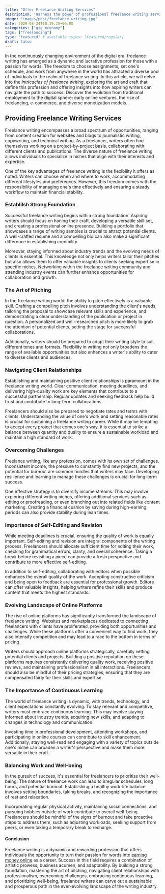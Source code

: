 ```yaml
---
title: "Offer Freelance Writing Services"
description: "Harness the power of professional freelance writing services to elevate your brand. Engage audiences, optimize SEO, and deliver tailored messages effectively."
image: "images/post/freelance writing.jpg"
date: 2020-08-24T18:19:25+06:00
categories: ["gig economy"]
tags: ["freelancing"]
type: "featured" # available types: [featured/regular]
draft: false
---
```


In the continuously changing environment of the digital era, freelance writing has emerged as a dynamic and lucrative profession for those with a passion for words. The freedom to choose assignments, set one's schedule, and work from anywhere in the world has attracted a diverse pool of individuals to the realm of freelance writing. In this article, we will delve into the _intricacies of freelance writing_, exploring the art and craft that define this profession and offering insights into how aspiring writers can navigate the path to success. Discover the evolution from traditional employment to the digital sphere: early online ventures, the rise of freelancing, e-commerce, and diverse monetization models.

## Providing Freelance Writing Services

Freelance writing encompasses a broad spectrum of opportunities, ranging from content creation for websites and blogs to journalistic writing, copywriting, and technical writing. As a freelancer, writers often find themselves working on a project-by-project basis, collaborating with different clients and publications. The diverse nature of freelance writing allows individuals to specialize in niches that align with their interests and expertise.

One of the key advantages of freelance writing is the flexibility it offers as noted. Writers can choose when and where to work, accommodating different lifestyles and preferences. However, this freedom comes with the responsibility of managing one's time effectively and ensuring a steady workflow to maintain financial stability.

### Establilsh Strong Foundation

Successful freelance writing begins with a strong foundation. Aspiring writers should focus on honing their craft, developing a versatile skill set, and creating a professional online presence. Building a portfolio that showcases a range of writing samples is crucial to attract potential clients. A well-crafted resume and a compelling bio can also make a significant difference in establishing credibility.

Moreover, staying informed about industry trends and the evolving needs of clients is essential. This knowledge not only helps writers tailor their pitches but also allows them to offer valuable insights to clients seeking expertise in specific niches. Networking within the freelance writing community and attending industry events can further enhance opportunities for collaboration and growth.

### The Art of Pitching

In the freelance writing world, the ability to pitch effectively is a valuable skill. Crafting a compelling pitch involves understanding the client's needs, tailoring the proposal to showcase relevant skills and experience, and demonstrating a clear understanding of the publication or project in question. A personalized and well-researched pitch is more likely to grab the attention of potential clients, setting the stage for successful collaborations.

Additionally, writers should be prepared to adapt their writing style to suit different tones and formats. Flexibility in writing not only broadens the range of available opportunities but also enhances a writer's ability to cater to diverse clients and audiences.

### Navigating Client Relationships

Establishing and maintaining positive client relationships is paramount in the freelance writing world. Clear communication, meeting deadlines, and delivering high-quality work are key elements that contribute to a successful partnership. Regular updates and seeking feedback help build trust and contribute to long-term collaborations.

Freelancers should also be prepared to negotiate rates and terms with clients. Understanding the value of one's work and setting reasonable rates is crucial for sustaining a freelance writing career. While it may be tempting to accept every project that comes one's way, it is essential to strike a balance between quantity and quality to ensure a sustainable workload and maintain a high standard of work.

### Overcoming Challenges

Freelance writing, like any profession, comes with its own set of challenges. Inconsistent income, the pressure to constantly find new projects, and the potential for burnout are common hurdles that writers may face. Developing resilience and learning to manage these challenges is crucial for long-term success.

One effective strategy is to diversify income streams. This may involve exploring different writing niches, offering additional services such as editing or proofreading, or even branching out into related fields like content marketing. Creating a financial cushion by saving during high-earning periods can also provide stability during lean times.

### Importance of Self-Editing and Revision

While meeting deadlines is crucial, ensuring the quality of work is equally important. Self-editing and revision are integral components of the writing process. Freelancers should allocate sufficient time for editing their work, checking for grammatical errors, clarity, and overall coherence. Taking a break before revisiting a piece can provide a fresh perspective and contribute to more effective self-editing.

In addition to self-editing, collaborating with editors when possible enhances the overall quality of the work. Accepting constructive criticism and being open to feedback are essential for professional growth. Editors can offer valuable insights, helping writers refine their skills and produce content that meets the highest standards.

### Evolving Landscape of Online Platforms

The rise of online platforms has significantly transformed the landscape of freelance writing. Websites and marketplaces dedicated to connecting freelancers with clients have proliferated, providing both opportunities and challenges. While these platforms offer a convenient way to find work, they also intensify competition and may lead to a race to the bottom in terms of pricing.

Writers should approach online platforms strategically, carefully vetting potential clients and projects. Building a positive reputation on these platforms requires consistently delivering quality work, receiving positive reviews, and maintaining professionalism in all interactions. Freelancers should also be mindful of their pricing strategies, ensuring that they are compensated fairly for their skills and expertise.

### The Importance of Continuous Learning

The world of freelance writing is dynamic, with trends, technology, and client expectations constantly evolving. To stay relevant and competitive, writers must embrace continuous learning. This may involve staying informed about industry trends, acquiring new skills, and adapting to changes in technology and communication.

Investing time in professional development, attending workshops, and participating in online courses can contribute to skill enhancement. Additionally, staying well-read and engaging with a variety of topics outside one's niche can broaden a writer's perspective and make them more versatile in their craft.

### Balancing Work and Well-being

In the pursuit of success, it's essential for freelancers to prioritize their well-being. The nature of freelance work can lead to irregular schedules, long hours, and potential burnout. Establishing a healthy work-life balance involves setting boundaries, taking breaks, and recognizing the importance of rest and relaxation.

Incorporating regular physical activity, maintaining social connections, and pursuing hobbies outside of work contribute to overall well-being. Freelancers should be mindful of the signs of burnout and take proactive steps to address them, such as adjusting workloads, seeking support from peers, or even taking a temporary break to recharge.

#### Conclusion

Freelance writing is a dynamic and rewarding profession that offers individuals the opportunity to turn their passion for words into [earning money online](/blog/ways-to-make-money-online) as a career. Success in this field requires a combination of artistic prowess, business acumen, and adaptability. By building a strong foundation, mastering the art of pitching, navigating client relationships with professionalism, overcoming challenges, embracing continuous learning, and prioritizing well-being, freelance writers can carve out a sustainable and prosperous path in the ever-evolving landscape of the writing industry.
